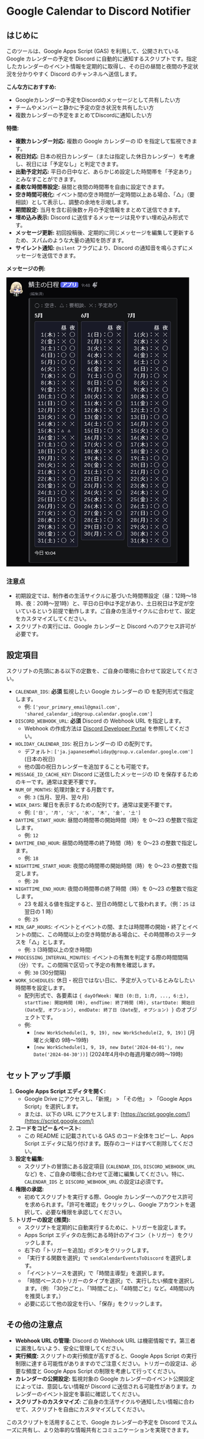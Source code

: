 # Google Calendar to Discord Notifier

## はじめに

このツールは、Google Apps Script (GAS) を利用して、公開されている Google カレンダーの予定を Discord に自動的に通知するスクリプトです。指定したカレンダーのイベント情報を定期的に取得し、その日の昼間と夜間の予定状況を分かりやすく Discord のチャンネルへ送信します。

**こんな方におすすめ:**

* Googleカレンダーの予定をDiscordのメッセージとして共有したい方
* チームやメンバーと静かに予定の空き状況を共有したい方
* 複数カレンダーの予定をまとめてDiscordに通知したい方

**特徴:**

* **複数カレンダー対応:** 複数の Google カレンダーの ID を指定して監視できます。
* **祝日対応:** 日本の祝日カレンダー（または指定した休日カレンダー）を考慮し、祝日には「予定なし」と判定できます。
* **出勤予定対応:** 平日の日中など、あらかじめ設定した時間帯を「予定あり」とみなすことができます。
* **柔軟な時間帯設定:** 昼間と夜間の時間帯を自由に設定できます。
* **空き時間可視化:** イベント間の空き時間が一定時間以上ある場合、「△」（要相談）として表示し、調整の余地を示唆します。
* **期間設定:** 当月を含む前後数ヶ月の予定情報をまとめて送信できます。
* **埋め込み表示:** Discord に送信するメッセージは見やすい埋め込み形式です。
* **メッセージ更新:** 初回投稿後、定期的に同じメッセージを編集して更新するため、スパムのような大量の通知を防ぎます。
* **サイレント通知:** `@silent` フラグにより、Discord の通知音を鳴らさずにメッセージを送信できます。

**メッセージの例:**

![メッセージの例](https://github.com/murahito130/Google-Calendar-to-Discord-Notifier/blob/main/example.png)

### 注意点

* 初期設定では、制作者の生活サイクルに基づいた時間帯設定（昼：12時～18時、夜：20時～翌1時）と、平日の日中は予定があり、土日祝日は予定が空いているという前提で動作します。ご自身の生活サイクルに合わせて、設定をカスタマイズしてください。
* スクリプトの実行には、Google カレンダーと Discord へのアクセス許可が必要です。

## 設定項目

スクリプトの先頭にある以下の定数を、ご自身の環境に合わせて設定してください。

* `CALENDAR_IDS`: **必須** 監視したい Google カレンダーの ID を配列形式で指定します。
    * 例: `['your_primary_email@gmail.com', 'shared_calendar_id@group.calendar.google.com']`
* `DISCORD_WEBHOOK_URL`: **必須** Discord の Webhook URL を指定します。
    * Webhook の作成方法は [Discord Developer Portal](https://discord.com/developers/docs/resources/webhook) を参照してください。
* `HOLIDAY_CALENDAR_IDS`: 祝日カレンダーの ID の配列です。
    * デフォルト: `['ja.japanese#holiday@group.v.calendar.google.com']` (日本の祝日)
    * 他の国の祝日カレンダーを追加することも可能です。
* `MESSAGE_ID_CACHE_KEY`: Discord に送信したメッセージの ID を保存するためのキーです。通常は変更不要です。
* `NUM_OF_MONTHS`: 処理対象とする月数です。
    * 例: `3` (当月、翌月、翌々月)
* `WEEK_DAYS`: 曜日を表示するための配列です。通常は変更不要です。
    * 例: `['日', '月', '火', '水', '木', '金', '土']`
* `DAYTIME_START_HOUR`: 昼間の時間帯の開始時間（時）を 0〜23 の整数で指定します。
    * 例: `12`
* `DAYTIME_END_HOUR`: 昼間の時間帯の終了時間（時）を 0〜23 の整数で指定します。
    * 例: `18`
* `NIGHTTIME_START_HOUR`: 夜間の時間帯の開始時間（時）を 0〜23 の整数で指定します。
    * 例: `20`
* `NIGHTTIME_END_HOUR`: 夜間の時間帯の終了時間（時）を 0〜23 の整数で指定します。
    * 23 を超える値を指定すると、翌日の時間として扱われます。（例：`25` は翌日の 1 時）
    * 例: `25`
* `MIN_GAP_HOURS`: イベントとイベントの間、または時間帯の開始・終了とイベントの間に、この時間以上の空き時間がある場合に、その時間帯のステータスを「△」とします。
    * 例: `3` (3時間以上の空き時間)
* `PROCESSING_INTERVAL_MINUTES`: イベントの有無を判定する際の時間間隔（分）です。この間隔で区切って予定の有無を確認します。
    * 例: `30` (30分間隔)
* `WORK_SCHEDULES`: 休日・祝日ではない日に、予定が入っているとみなしたい時間帯を設定します。
    * 配列形式で、各要素は `{ dayOfWeek: 曜日 (0:日, 1:月, ..., 6:土), startTime: 開始時間 (時), endTime: 終了時間 (時), startDate: 開始日 (Date型, オプション), endDate: 終了日 (Date型, オプション) }` のオブジェクトです。
    * 例:
        * `[new WorkSchedule(1, 9, 19), new WorkSchedule(2, 9, 19)]` (月曜と火曜の 9時〜19時)
        * `[new WorkSchedule(1, 9, 19, new Date('2024-04-01'), new Date('2024-04-30'))]` (2024年4月中の毎週月曜の9時～19時)

## セットアップ手順

1.  **Google Apps Script エディタを開く:**
    * Google Drive にアクセスし、「新規」 > 「その他」 > 「Google Apps Script」を選択します。
    * または、以下の URL にアクセスします: [https://script.google.com/](https://script.google.com/)
2.  **コードをコピー＆ペースト:**
    * この README に記載されている GAS のコード全体をコピーし、Apps Script エディタに貼り付けます。既存のコードはすべて削除してください。
3.  **設定を編集:**
    * スクリプトの冒頭にある設定項目 (`CALENDAR_IDS`, `DISCORD_WEBHOOK_URL` など) を、ご自身の環境に合わせて正確に編集してください。特に、`CALENDAR_IDS` と `DISCORD_WEBHOOK_URL` の設定は必須です。
4.  **権限の承認:**
    * 初めてスクリプトを実行する際、Google カレンダーへのアクセス許可を求められます。「許可を確認」をクリックし、Google アカウントを選択して、必要な権限を承認してください。
5.  **トリガーの設定 (推奨):**
    * スクリプトを定期的に自動実行するために、トリガーを設定します。
    * Apps Script エディタの左側にある時計のアイコン（トリガー）をクリックします。
    * 右下の「トリガーを追加」ボタンをクリックします。
    * 「実行する関数を選択」で `sendCalendarEventsToDiscord` を選択します。
    * 「イベントソースを選択」で「時間主導型」を選択します。
    * 「時間ベースのトリガーのタイプを選択」で、実行したい頻度を選択します。（例: 「30分ごと」、「1時間ごと」、「4時間ごと」など。4時間以内を推奨します。）
    * 必要に応じて他の設定を行い、「保存」をクリックします。

## その他の注意点

* **Webhook URL の管理:** Discord の Webhook URL は機密情報です。第三者に漏洩しないよう、安全に管理してください。
* **実行頻度:** スクリプトの実行頻度が高すぎると、Google Apps Script の実行制限に達する可能性がありますのでご注意ください。トリガーの設定は、必要な頻度と Google Apps Script の制限を考慮して行ってください。
* **カレンダーの公開設定:** 監視対象の Google カレンダーのイベント公開設定によっては、意図しない情報が Discord に送信される可能性があります。カレンダーのイベント設定を事前に確認してください。
* **スクリプトのカスタマイズ:** ご自身の生活サイクルや通知したい情報に合わせて、スクリプトを自由にカスタマイズしてください。

このスクリプトを活用することで、Google カレンダーの予定を Discord でスムーズに共有し、より効率的な情報共有とコミュニケーションを実現できます。
